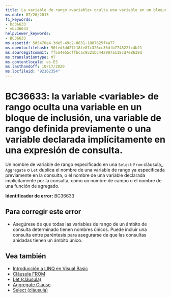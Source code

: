 ```yaml
---
title: La variable de rango <variable> oculta una variable en un bloque de inclusión, una variable de rango definida anteriormente o una variable declarada de forma implícita en una expresión de consulta
ms.date: 07/20/2015
f1_keywords:
- bc36633
- vbc36633
helpviewer_keywords:
- BC36633
ms.assetid: 5d5470e4-3de5-49c2-8831-1087625f4a77
ms.openlocfilehash: 90fed3dd27f18fe87c326cc36dfb774822fc4b21
ms.sourcegitcommit: ff5a4eb5cffbcac9521bc44a907a118cd7e8638d
ms.translationtype: MT
ms.contentlocale: es-ES
ms.lasthandoff: 10/17/2020
ms.locfileid: "92162354"
---
```

# <a name="bc36633-range-variable-variable-hides-a-variable-in-an-enclosing-block-a-previously-defined-range-variable-or-an-implicitly-declared-variable-in-a-query-expression"></a>BC36633: la variable \<variable> de rango oculta una variable en un bloque de inclusión, una variable de rango definida previamente o una variable declarada implícitamente en una expresión de consulta.

Un nombre de variable de rango especificado en una `Select` `From` cláusula,, `Aggregate` o `Let` duplica el nombre de una variable de rango ya especificada previamente en la consulta, o el nombre de una variable declarada implícitamente por la consulta, como un nombre de campo o el nombre de una función de agregado.

 **Identificador de error:** BC36633

## <a name="to-correct-this-error"></a>Para corregir este error

- Asegúrese de que todas las variables de rango de un ámbito de consulta determinado tienen nombres únicos. Puede incluir una consulta entre paréntesis para asegurarse de que las consultas anidadas tienen un ámbito único.

## <a name="see-also"></a>Vea también

- [Introducción a LINQ en Visual Basic](../../programming-guide/language-features/linq/introduction-to-linq.md)
- [Cláusula FROM](../queries/from-clause.md)
- [Let (cláusula)](../queries/let-clause.md)
- [Aggregate Clause](../queries/aggregate-clause.md)
- [Select (cláusula)](../queries/select-clause.md)

